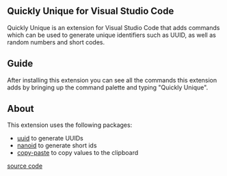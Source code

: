 ## Quickly Unique for Visual Studio Code
Quickly Unique is an extension for Visual Studio Code that adds commands which can be used to generate unique identifiers such as UUID, as well as random numbers and short codes.

## Guide
After installing this extension you can see all the commands this extension adds by bringing up the command palette and typing "Quickly Unique".

## About

This extension uses the following packages:

- [uuid](https://github.com/uuidjs/uuid) to generate UUIDs
- [nanoid](https://github.com/ai/nanoid/) to generate short ids
- [copy-paste](https://github.com/xavi-/node-copy-paste) to copy values to the clipboard

[source code](https://github.com/NotLazy/Quickly-Unique)